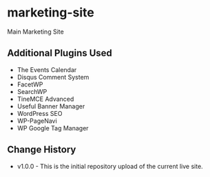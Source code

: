 # marketing-site
Main Marketing Site

Additional Plugins Used
---

- The Events Calendar
- Disqus Comment System
- FacetWP
- SearchWP
- TineMCE Advanced
- Useful Banner Manager
- WordPress SEO
- WP-PageNavi
- WP Google Tag Manager

Change History
---

- v1.0.0 - This is the initial repository upload of the current live site.
